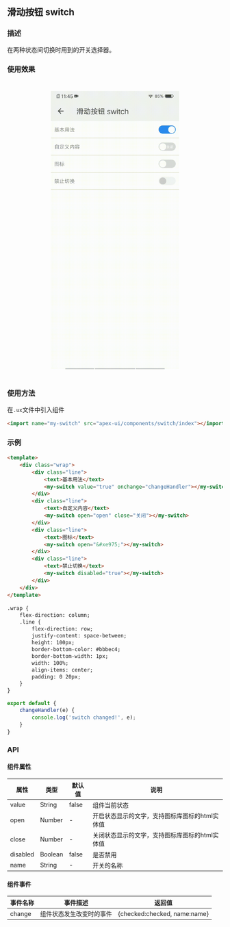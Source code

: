 ## 滑动按钮 switch

### 描述

在两种状态间切换时用到的开关选择器。

### 使用效果

<div style="text-align: center;margin: 40px;"><img src="../assets/switch.gif" style="width:300px" /></div>

### 使用方法

在`.ux`文件中引入组件

```html
<import name="my-switch" src="apex-ui/components/switch/index"></import>
```

### 示例

```html
<template>
    <div class="wrap">
        <div class="line">
            <text>基本用法</text>
            <my-switch value="true" onchange="changeHandler"></my-switch>
        </div>
        <div class="line">
            <text>自定义内容</text>
            <my-switch open="open" close="关闭"></my-switch>
        </div>
        <div class="line">
            <text>图标</text>
            <my-switch open="&#xe975;"></my-switch>
        </div>
        <div class="line">
            <text>禁止切换</text>
            <my-switch disabled="true"></my-switch>
        </div>
    </div>
</template>
```

```less
.wrap {
    flex-direction: column;
    .line {
        flex-direction: row;
        justify-content: space-between;
        height: 100px;
        border-bottom-color: #bbbec4;
        border-bottom-width: 1px;
        width: 100%;
        align-items: center;
        padding: 0 20px;
    }
}
```

```javascript
export default {
    changeHandler(e) {
        console.log('switch changed!', e);
    }
}
```

### API

#### 组件属性

| 属性     | 类型    | 默认值 | 说明                                           |
| -------- | ------- | ------ | ---------------------------------------------- |
| value    | String  | false  | 组件当前状态                                   |
| open     | Number  | -      | 开启状态显示的文字，支持图标库图标的html实体值 |
| close    | Number  | -      | 关闭状态显示的文字，支持图标库图标的html实体值 |
| disabled | Boolean | false  | 是否禁用                                       |
| name     | String  | -      | 开关的名称                                     |

#### 组件事件

| 事件名称 | 事件描述                 | 返回值                       |
| -------- | ------------------------ | ---------------------------- |
| change   | 组件状态发生改变时的事件 | {checked:checked, name:name} |

